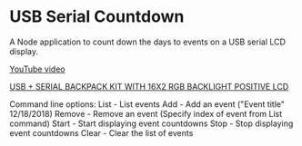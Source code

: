 # USB Serial Countdown

A Node application to count down the days to events on a USB serial LCD display.

[YouTube video](https://www.youtube.com/watch?v=v6HfXb4BzYo)

[USB + SERIAL BACKPACK KIT WITH 16X2 RGB BACKLIGHT POSITIVE LCD](https://www.adafruit.com/products/782)

Command line options:
List - List events
Add - Add an event ("Event title" 12/18/2018)
Remove - Remove an event (Specify index of event from List command)
Start - Start displaying event countdowns
Stop - Stop displaying event countdowns
Clear - Clear the list of events
